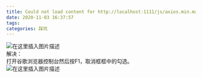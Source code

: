 ```yaml
---
title: Could not load content for http://localhost:1111/js/axios.min.map:HTTP error:status code 404
date: 2020-11-03 16:37:57
tags: 
categories: 踩坑
---
```


<!--more-->

![在这里插入图片描述](https://img-blog.csdnimg.cn/20201103163733901.png#pic_center)  
解决：  
打开谷歌浏览器控制台然后按F1，取消框框中的勾选。  
![在这里插入图片描述](https://img-blog.csdnimg.cn/20201103165857346.png?x-oss-process=image/watermark,type_ZmFuZ3poZW5naGVpdGk,shadow_10,text_aHR0cHM6Ly9ibG9nLmNzZG4ubmV0L3FxXzIxMDQwNTU5,size_16,color_FFFFFF,t_70#pic_center)
